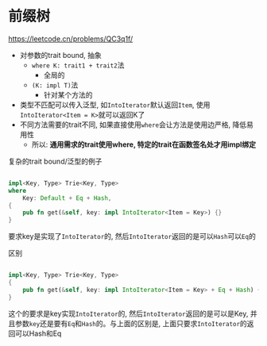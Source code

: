# 前缀树

https://leetcode.cn/problems/QC3q1f/

- 对参数的trait bound, 抽象
    * `where K: trait1 + trait2`法
        + 全局的
    * `(K: impl T)`法
        + 针对某个方法的
- 类型不匹配可以传入泛型, 如`IntoIterator`默认返回`Item`, 使用`IntoIterator<Item = K>`就可以返回K了
- 不同方法需要的trait不同, 如果直接使用`where`会让方法是使用边严格, 降低易用性
    * 所以: **通用需求的trait使用where, 特定的trait在函数签名处才用impl绑定**

复杂的trait bound/泛型的例子

```rust

impl<Key, Type> Trie<Key, Type>
where
    Key: Default + Eq + Hash,
{
    pub fn get(&self, key: impl IntoIterator<Item = Key>) {}
}
```

要求key是实现了`IntoIterator`的, 然后`IntoIterator`返回的是可以`Hash`可以`Eq`的

区别

```rust

impl<Key, Type> Trie<Key, Type>
{
    pub fn get(&self, key: impl IntoIterator<Item = Key> + Eq + Hash) {}
}
```

这个的要求是key实现`IntoIterator`的, 然后`IntoIterator`返回的是可以是Key, 并且参数`key`还是要有`Eq`和`Hash`的。与上面的区别是, 上面只要求`IntoIterator`的返回可以Hash和Eq
